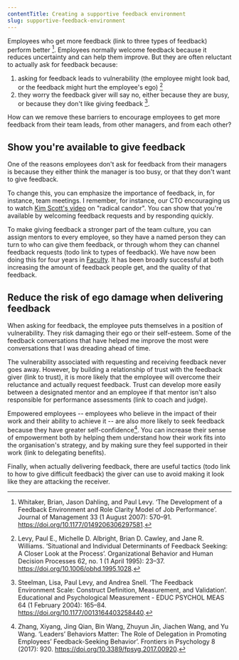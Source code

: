 ```yaml
---
contentTitle: Creating a supportive feedback environment
slug: supportive-feedback-environment
---
```


Employees who get more feedback (link to three types of feedback) perform better [^1]. Employees normally welcome feedback because it reduces uncertainty and can help them improve. But they are often reluctant to actually ask for feedback because:
1. asking for feedback leads to vulnerability (the employee might look bad, or the feedback might hurt the employee's ego) [^2]
2. they worry the feedback giver will say no, either because they are busy, or because they don't like giving feedback [^3].

How can we remove these barriers to encourage employees to get more feedback from their team leads, from other managers, and from each other?

## Show you're available to give feedback

One of the reasons employees don't ask for feedback from their managers is because they either think the manager is too busy, or that they don't want to give feedback.

To change this, you can emphasize the importance of feedback, in, for instance, team meetings. I remember, for instance, our CTO encouraging us to watch [Kim Scott's video](https://www.youtube.com/watch?v=f-Tcr0T9Tyw) on "radical candor".
You can show that you're available by welcoming feedback requests and by responding quickly.

To make giving feedback a stronger part of the team culture, you can assign mentors to every employee, so they have a named person they can turn to who can give them feedback, or through whom they can channel feedback requests (todo link to types of feedback). We have now been doing this for four years in [Faculty](https://faculty.ai). It has been broadly successful at both increasing the amount of feedback people get, and the quality of that feedback.

## Reduce the risk of ego damage when delivering feedback

When asking for feedback, the employee puts themselves in a position of vulnerability. They risk damaging their ego or their self-esteem. Some of the feedback conversations that have helped me improve the most were conversations that I was dreading ahead of time.

The vulnerability associated with requesting and receiving feedback never goes away. However, by building a relationship of trust with the feedback giver (link to trust), it is more likely that the employee will overcome their reluctance and actually request feedback. Trust can develop more easily between a designated mentor and an employee if that mentor isn't also responsible for performance assessments (link to coach and judge).

Empowered employees -- employees who believe in the impact of their work and their ability to achieve it -- are also more likely to seek feedback because they have greater self-confidence[^4]. You can increase their sense of empowerment both by helping them understand how their work fits into the organisation's strategy, and by making sure they feel supported in their work (link to delegating benefits).

Finally, when actually delivering feedback, there are useful tactics (todo link to how to give difficult feedback) the giver can use to avoid making it look like they are attacking the receiver.


[^1]: Whitaker, Brian, Jason Dahling, and Paul Levy. ‘The Development of a Feedback Environment and Role Clarity Model of Job Performance’. Journal of Management 33 (1 August 2007): 570–91. https://doi.org/10.1177/0149206306297581.
[^2]: Levy, Paul E., Michelle D. Albright, Brian D. Cawley, and Jane R. Williams. ‘Situational and Individual Determinants of Feedback Seeking: A Closer Look at the Process’. Organizational Behavior and Human Decision Processes 62, no. 1 (1 April 1995): 23–37. https://doi.org/10.1006/obhd.1995.1028.
[^3]: Steelman, Lisa, Paul Levy, and Andrea Snell. ‘The Feedback Environment Scale: Construct Definition, Measurement, and Validation’. Educational and Psychological Measurement - EDUC PSYCHOL MEAS 64 (1 February 2004): 165–84. https://doi.org/10.1177/0013164403258440.
[^4]: Zhang, Xiyang, Jing Qian, Bin Wang, Zhuyun Jin, Jiachen Wang, and Yu Wang. ‘Leaders’ Behaviors Matter: The Role of Delegation in Promoting Employees’ Feedback-Seeking Behavior’. Frontiers in Psychology 8 (2017): 920. https://doi.org/10.3389/fpsyg.2017.00920.
